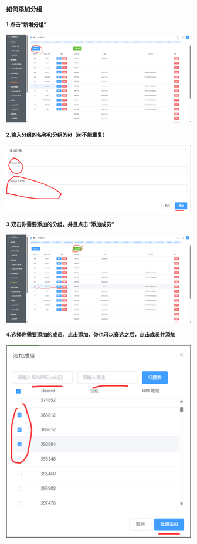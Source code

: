 
### 如何添加分组

#### 1.点击“新增分组”
![ClickGroup.png](../ClickGroup.png)

#### 2.输入分组的名称和分组的id（id不能重复）
![EnterInfo.png](../EnterInfo.png)

#### 3.双击你需要添加的分组，并且点击“添加成员”
![ClickMembers.png](../ClickMembers.png)

#### 4.选择你需要添加的成员，点击添加，你也可以赛选之后，点击成员并添加
![AddMembers.png](../AddMembers.png)

